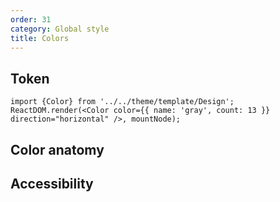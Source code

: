 ```yaml
---
order: 31
category: Global style
title: Colors
---
```

## Token

```__react
import {Color} from '../../theme/template/Design';
ReactDOM.render(<Color color={{ name: 'gray', count: 13 }} direction="horizontal" />, mountNode);
```
## Color anatomy

## Accessibility

